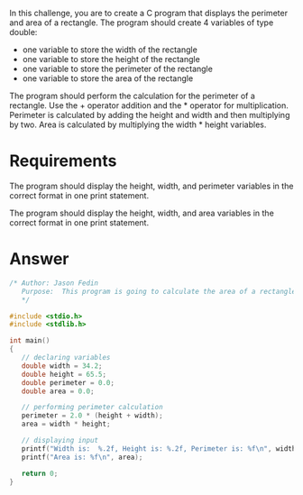 In this challenge, you are to create a C program that displays the perimeter and area of a rectangle. The program should create 4 variables of type double:

* one variable to store the width of the rectangle
* one variable to store the height of the rectangle
* one variable to store the perimeter of the rectangle
* one variable to store the area of the rectangle

The program should perform the calculation for the perimeter of a rectangle. Use the + operator addition and the * operator for multiplication. Perimeter is calculated by adding the height and width and then multiplying by two. Area is calculated by multiplying the width * height variables.

# Requirements

The program should display the height, width, and perimeter variables in the correct format in one print statement.

The program should display the height, width, and area variables in the correct format in one print statement.

# Answer

```c
/* Author: Jason Fedin
   Purpose:  This program is going to calculate the area of a rectangle
   */

#include <stdio.h>
#include <stdlib.h>

int main()
{
   // declaring variables
   double width = 34.2;
   double height = 65.5;
   double perimeter = 0.0;
   double area = 0.0;

   // performing perimeter calculation
   perimeter = 2.0 * (height + width);
   area = width * height;

   // displaying input
   printf("Width is:  %.2f, Height is: %.2f, Perimeter is: %f\n", width, height, perimeter);
   printf("Area is: %f\n", area);

   return 0;
}

```
